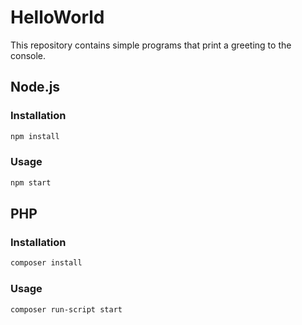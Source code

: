 # HelloWorld

This repository contains simple programs that print a greeting to the console.

## Node.js

### Installation

```sh
npm install
```

### Usage

```sh
npm start
```

## PHP

### Installation

```sh
composer install
```

### Usage

```sh
composer run-script start
```

